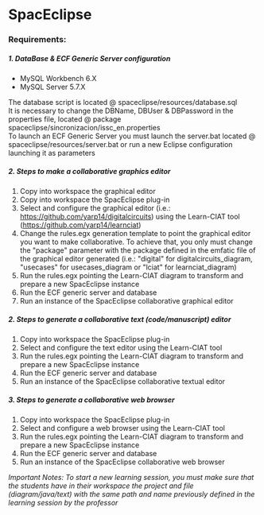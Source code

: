 # SpacEclipse

### Requirements:

##### 1. DataBase & ECF Generic Server configuration

- MySQL Workbench 6.X<br/>
- MySQL Server 5.7.X

The database script is located @ spaceclipse/resources/database.sql<br/>It is necessary to change the DBName, DBUser & DBPassword in the properties file, located @ package spaceclipse/sincronizacion/issc_en.properties<br/>To launch an ECF Generic Server you must launch the server.bat located @ spaceclipse/resources/server.bat or run a new Eclipse configuration launching it as parameters

##### 2. Steps to make a collaborative graphics editor

1. Copy into workspace the graphical editor
2. Copy into workspace the SpacEclipse plug-in
3. Select and configure the graphical editor (i.e.: https://github.com/yarp14/digitalcircuits) using the Learn-CIAT tool (https://github.com/yarp14/learnciat)
4. Change the rules.egx generation template to point the graphical editor you want to make collaborative. To achieve that, you only must change the "package" parameter with the package defined in the emfatic file of the graphical editor generated (i.e.: "digital" for digitalcircuits_diagram, "usecases" for usecases_diagram or "lciat" for learnciat_diagram)
5. Run the rules.egx pointing the Learn-CIAT diagram to transform and prepare a new SpacEclipse instance
6. Run the ECF generic server and database
7. Run an instance of the SpacEclipse collaborative graphical editor

##### 2. Steps to generate a collaborative text (code/manuscript) editor

1. Copy into workspace the SpacEclipse plug-in
2. Select and configure the text editor using the Learn-CIAT tool
3. Run the rules.egx pointing the Learn-CIAT diagram to transform and prepare a new SpacEclipse instance
4. Run the ECF generic server and database
5. Run an instance of the SpacEclipse collaborative textual editor

##### 3. Steps to generate a collaborative web browser

1. Copy into workspace the SpacEclipse plug-in
2. Select and configure a web browser using the Learn-CIAT tool
3. Run the rules.egx pointing the Learn-CIAT diagram to transform and prepare a new SpacEclipse instance
4. Run the ECF generic server and database
5. Run an instance of the SpacEclipse collaborative web browser


*Important Notes: To start a new learning session, you must make sure that the students have in their workspace the project and file (diagram/java/text) with the same path and name previously defined in the learning session by the professor*
